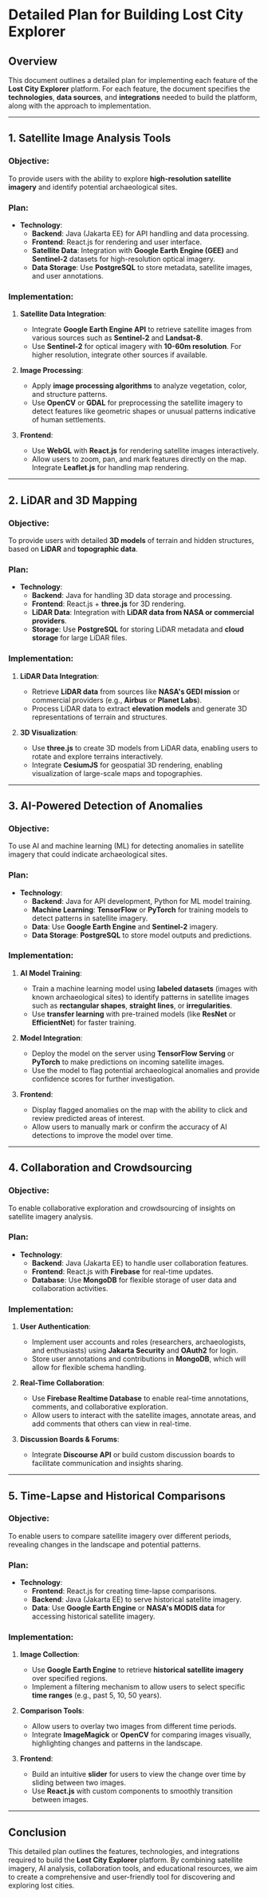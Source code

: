# Detailed Plan for Building Lost City Explorer

## Overview
This document outlines a detailed plan for implementing each feature of the **Lost City Explorer** platform. For each feature, the document specifies the **technologies**, **data sources**, and **integrations** needed to build the platform, along with the approach to implementation.

---

## 1. **Satellite Image Analysis Tools**
### Objective:
To provide users with the ability to explore **high-resolution satellite imagery** and identify potential archaeological sites.

### Plan:
- **Technology**:  
  - **Backend**: Java (Jakarta EE) for API handling and data processing.  
  - **Frontend**: React.js for rendering and user interface.  
  - **Satellite Data**: Integration with **Google Earth Engine (GEE)** and **Sentinel-2** datasets for high-resolution optical imagery.  
  - **Data Storage**: Use **PostgreSQL** to store metadata, satellite images, and user annotations.

### Implementation:
1. **Satellite Data Integration**:  
   - Integrate **Google Earth Engine API** to retrieve satellite images from various sources such as **Sentinel-2** and **Landsat-8**.
   - Use **Sentinel-2** for optical imagery with **10-60m resolution**. For higher resolution, integrate other sources if available.

2. **Image Processing**:  
   - Apply **image processing algorithms** to analyze vegetation, color, and structure patterns.
   - Use **OpenCV** or **GDAL** for preprocessing the satellite imagery to detect features like geometric shapes or unusual patterns indicative of human settlements.

3. **Frontend**:  
   - Use **WebGL** with **React.js** for rendering satellite images interactively.
   - Allow users to zoom, pan, and mark features directly on the map. Integrate **Leaflet.js** for handling map rendering.

---

## 2. **LiDAR and 3D Mapping**
### Objective:
To provide users with detailed **3D models** of terrain and hidden structures, based on **LiDAR** and **topographic data**.

### Plan:
- **Technology**:  
  - **Backend**: Java for handling 3D data storage and processing.
  - **Frontend**: React.js + **three.js** for 3D rendering.
  - **LiDAR Data**: Integration with **LiDAR data from NASA or commercial providers**.
  - **Storage**: Use **PostgreSQL** for storing LiDAR metadata and **cloud storage** for large LiDAR files.

### Implementation:
1. **LiDAR Data Integration**:  
   - Retrieve **LiDAR data** from sources like **NASA's GEDI mission** or commercial providers (e.g., **Airbus** or **Planet Labs**).
   - Process LiDAR data to extract **elevation models** and generate 3D representations of terrain and structures.

2. **3D Visualization**:  
   - Use **three.js** to create 3D models from LiDAR data, enabling users to rotate and explore terrains interactively.
   - Integrate **CesiumJS** for geospatial 3D rendering, enabling visualization of large-scale maps and topographies.

---

## 3. **AI-Powered Detection of Anomalies**
### Objective:
To use AI and machine learning (ML) for detecting anomalies in satellite imagery that could indicate archaeological sites.

### Plan:
- **Technology**:  
  - **Backend**: Java for API development, Python for ML model training.
  - **Machine Learning**: **TensorFlow** or **PyTorch** for training models to detect patterns in satellite imagery.
  - **Data**: Use **Google Earth Engine** and **Sentinel-2** imagery.
  - **Data Storage**: **PostgreSQL** to store model outputs and predictions.

### Implementation:
1. **AI Model Training**:  
   - Train a machine learning model using **labeled datasets** (images with known archaeological sites) to identify patterns in satellite images such as **rectangular shapes**, **straight lines**, or **irregularities**.
   - Use **transfer learning** with pre-trained models (like **ResNet** or **EfficientNet**) for faster training.

2. **Model Integration**:  
   - Deploy the model on the server using **TensorFlow Serving** or **PyTorch** to make predictions on incoming satellite images.
   - Use the model to flag potential archaeological anomalies and provide confidence scores for further investigation.

3. **Frontend**:  
   - Display flagged anomalies on the map with the ability to click and review predicted areas of interest.
   - Allow users to manually mark or confirm the accuracy of AI detections to improve the model over time.

---

## 4. **Collaboration and Crowdsourcing**
### Objective:
To enable collaborative exploration and crowdsourcing of insights on satellite imagery analysis.

### Plan:
- **Technology**:  
  - **Backend**: Java (Jakarta EE) to handle user collaboration features.
  - **Frontend**: React.js with **Firebase** for real-time updates.
  - **Database**: Use **MongoDB** for flexible storage of user data and collaboration activities.

### Implementation:
1. **User Authentication**:  
   - Implement user accounts and roles (researchers, archaeologists, and enthusiasts) using **Jakarta Security** and **OAuth2** for login.
   - Store user annotations and contributions in **MongoDB**, which will allow for flexible schema handling.

2. **Real-Time Collaboration**:  
   - Use **Firebase Realtime Database** to enable real-time annotations, comments, and collaborative exploration.
   - Allow users to interact with the satellite images, annotate areas, and add comments that others can view in real-time.

3. **Discussion Boards & Forums**:  
   - Integrate **Discourse API** or build custom discussion boards to facilitate communication and insights sharing.

---

## 5. **Time-Lapse and Historical Comparisons**
### Objective:
To enable users to compare satellite imagery over different periods, revealing changes in the landscape and potential patterns.

### Plan:
- **Technology**:  
  - **Frontend**: React.js for creating time-lapse comparisons.
  - **Backend**: Java (Jakarta EE) to serve historical satellite imagery.
  - **Data**: Use **Google Earth Engine** or **NASA's MODIS data** for accessing historical satellite imagery.

### Implementation:
1. **Image Collection**:  
   - Use **Google Earth Engine** to retrieve **historical satellite imagery** over specified regions.
   - Implement a filtering mechanism to allow users to select specific **time ranges** (e.g., past 5, 10, 50 years).

2. **Comparison Tools**:  
   - Allow users to overlay two images from different time periods.
   - Integrate **ImageMagick** or **OpenCV** for comparing images visually, highlighting changes and patterns in the landscape.

3. **Frontend**:  
   - Build an intuitive **slider** for users to view the change over time by sliding between two images.
   - Use **React.js** with custom components to smoothly transition between images.

---

## Conclusion
This detailed plan outlines the features, technologies, and integrations required to build the **Lost City Explorer** platform. By combining satellite imagery, AI analysis, collaboration tools, and educational resources, we aim to create a comprehensive and user-friendly tool for discovering and exploring lost cities.
